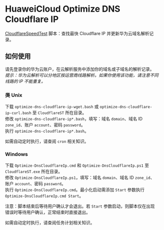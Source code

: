 # HuaweiCloud Optimize DNS Cloudflare IP
[CloudflareSpeedTest](https://github.com/XIU2/CloudflareSpeedTest) 脚本：查找最快 Cloudflare IP 并更新华为云域名解析记录。

## 如何使用
请先登录你的华为云账户，在云解析服务中添加你的域名或子域名的解析记录。  
_提示：华为云解析可以分地区按运营商线路解析。如果你使用该功能，请注意不同线路的 IP 不能重复。_

### 类 Unix
下载 `optimize-dns-cloudflare-ip-wget.bash` 或 `optimize-dns-cloudflare-ip-curl.bash` 至 `CloudflareST` 所在目录。  
修改 `optimize-dns-cloudflare-ip*.bash`，填写：域名 `domain`、域名 ID `zone_id`、账户 `account`、密码  `password`。  
执行 `optimize-dns-cloudflare-ip*.bash`。

如需自动定时执行，请查阅 `cron` 相关知识。

### Windows
下载 `Optimize-DnsCloudflareIp.cmd` 和 `Optimize-DnsCloudflareIp.ps1` 至 `CloudflareST.exe` 所在目录。  
修改 `Optimize-DnsCloudflareIp.ps1`，填写：域名 `domain`、域名 ID `zone_id`、账户 `account`、密码  `password`。  
执行 `Optimize-DnsCloudflareIp.cmd`。最小化启动需添加 `Start` 参数执行 `Optimize-DnsCloudflareIp.cmd Start`。

注意：脚本结束后等待用户确认才会退出。若 `Start` 参数启动，则脚本仅在出现错误时等待用户确认，正常结束时直接退出。

如需自动定时执行，请查阅任务计划相关知识。
